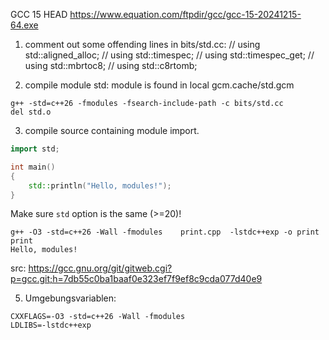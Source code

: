 GCC 15 HEAD
https://www.equation.com/ftpdir/gcc/gcc-15-20241215-64.exe

1. comment out some offending lines in bits/std.cc:
// using std::aligned_alloc;
// using std::timespec;
// using std::timespec_get;
// using std::mbrtoc8;
// using std::c8rtomb;

2. compile module std:
   module is found in local gcm.cache/std.gcm
```
g++ -std=c++26 -fmodules -fsearch-include-path -c bits/std.cc
del std.o
```

3. compile source containing module import.
```cpp
import std;

int main()
{
	std::println("Hello, modules!");
}
```
Make sure `std` option is the same (>=20)!
```
g++ -O3 -std=c++26 -Wall -fmodules    print.cpp  -lstdc++exp -o print
print
Hello, modules!
```
src: https://gcc.gnu.org/git/gitweb.cgi?p=gcc.git;h=7db55c0ba1baaf0e323ef7f9ef8c9cda077d40e9

5. Umgebungsvariablen:
```
CXXFLAGS=-O3 -std=c++26 -Wall -fmodules
LDLIBS=-lstdc++exp
```